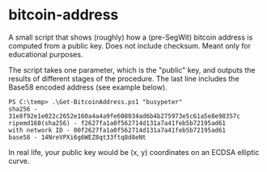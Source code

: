 # bitcoin-address
A small script that shows (roughly) how a (pre-SegWit) bitcoin address is computed from a public key. Does not include checksum. Meant only for educational purposes.

The script takes one parameter, which is the "public" key, and outputs the results of different stages of the procedure. The last line includes the Base58 encoded address (see example below).

```
PS C:\temp> .\Get-BitcoinAddress.ps1 "busypeter"
sha256 - 31e8f92e1e022c2652e160a4a4a9fe608034ad6b4b275973e5c61a5e8e98357c
ripemd160(sha256) - f2627fa1a0f562714d131a7a41feb5b72195ad61
with network ID - 00f2627fa1a0f562714d131a7a41feb5b72195ad61
base58 - 14NreVPXi6g6WEZ8qt33ftq8d8eNt
```

In real life, your public key would be (x, y) coordinates on an ECDSA elliptic curve.

